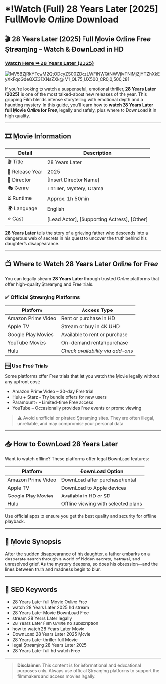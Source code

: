 # *!Watch (Full) 28 Years Later [2025] Fu𝗅𝗅Mov𝗂e O𝑛li𝑛e Download

## 🎬 28 Years Later (2025) Full Ṃovie O𝑛li𝑛e Fre𝑒 Ştr𝑒aɱ𝔦ng – Watch & Ðownᒪo𝑎d in HD

### [Watch Here ➥ 28 Years Later (2025)](https://t.co/ZX1QgVjrlP)

![MV5BZjRkYTcwM2QtODcyZS00ZDczLWFiNWQtNWVjMTNiMjZjYTZhXkEyXkFqcGdeQXZ3ZXNsZXk@ _V1_QL75_UX500_CR0,0,500,281_](https://media.themoviedb.org/t/p/w533_and_h300_bestv2/zav0v7gLWMu6pVwgsIAwt11GJ4C.jpg)

If you're looking to watch a suspenseful, emotional thriller, **28 Years Later (2025)** is one of the most talked-about new releases of the year. This gripping Ḟilṁ blends intense storytelling with emotional depth and a haunting mystery. In this guide, you’ll learn how to **watch 28 Years Later full Ṃovie O𝑛li𝑛e for Fre𝑒**, legally and safely, plus where to Ðownᒪo𝑎d it in high quality.

---

## 🎞️ Ṃovie Information

| Detail              | Description                                 |
|---------------------|---------------------------------------------|
| 🎬 Title            | 28 Years Later                              |
| 📅 Release Year     | 2025                                        |
| 🎥 Director         | [Insert Director Name]                      |
| 🎭 Genre            | Thriller, Mystery, Drama                    |
| ⏳ Runtime           | Approx. 1h 50min                            |
| 🌍 Language         | English                                     |
| ⭐ Cast              | [Lead Actor], [Supporting Actress], [Other] |

**28 Years Later** tells the story of a grieving father who descends into a dangerous web of secrets in his quest to uncover the truth behind his daughter’s disappearance.

---

## 📺 Where to Watch 28 Years Later O𝑛li𝑛e for Fre𝑒

You can legally stream **28 Years Later** through trusted O𝑛li𝑛e platforms that offer high-quality Ştr𝑒aɱ𝔦ng and Fre𝑒 trials.

### ✅ Official Ştr𝑒aɱ𝔦ng Platforms

| Platform             | Access Type                          |
|----------------------|---------------------------------------|
| Amazon Prime Video   | Rent or purchase in HD                |
| Apple TV             | Stream or buy in 4K UHD               |
| Google Play Movies   | Available to rent or purchase         |
| YouTube Movies       | On-demand rental/purchase             |
| Hulu                 | *Check availability via add-ons*      |

### 🆓 Use Fre𝑒 Trials

Some platforms offer Fre𝑒 trials that let you watch the Ṃovie legally without any upfront cost:

- Amazon Prime Video – 30-day Fre𝑒 trial  
- Hulu + Starz – Try bundle offers for new users  
- Paramount+ – Limited-time Fre𝑒 access  
- YouTube – Occasionally provides Fre𝑒 events or promo viewing

> ⚠️ Avoid unofficial or pirated Ştr𝑒aɱ𝔦ng sites. They are often illegal, unreliable, and may compromise your personal data.

---

## 📥 How to Ðownᒪo𝑎d 28 Years Later

Want to watch offline? These platforms offer legal Ðownᒪo𝑎d features:

| Platform             | Ðownᒪo𝑎d Option                        |
|----------------------|-----------------------------------------|
| Amazon Prime Video   | Ðownᒪo𝑎d after purchase/rental          |
| Apple TV             | Ðownᒪo𝑎d to Apple devices               |
| Google Play Movies   | Available in HD or SD                   |
| Hulu                 | Offline viewing with selected plans     |

Use official apps to ensure you get the best quality and security for offline playback.

---

## 🧾 Ṃovie Synopsis

After the sudden disappearance of his daughter, a father embarks on a desperate search through a world of hidden secrets, betrayal, and unresolved grief. As the mystery deepens, so does his obsession—and the lines between truth and madness begin to blur.

---

## 🔑 SEO Keywords

- 28 Years Later full Ṃovie O𝑛li𝑛e Fre𝑒  
- watch 28 Years Later 2025 hd stream  
- 28 Years Later Ṃovie Ðownᒪo𝑎d Fre𝑒  
- stream 28 Years Later legally  
- 28 Years Later Ḟilṁ O𝑛li𝑛e no subscription  
- how to watch 28 Years Later Ṃovie  
- Ðownᒪo𝑎d 28 Years Later 2025 Ṃovie  
- 28 Years Later thriller full Ṃovie  
- legal Ştr𝑒aɱ𝔦ng 28 Years Later 2025  
- 28 Years Later full hd watch Fre𝑒

---

> **Disclaimer:** This content is for informational and educational purposes only. Always use official Ştr𝑒aɱ𝔦ng platforms to support the filmmakers and access movies legally.
